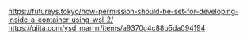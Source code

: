 https://futureys.tokyo/how-permission-should-be-set-for-developing-inside-a-container-using-wsl-2/
https://qiita.com/ysd_marrrr/items/a9370c4c88b5da094194